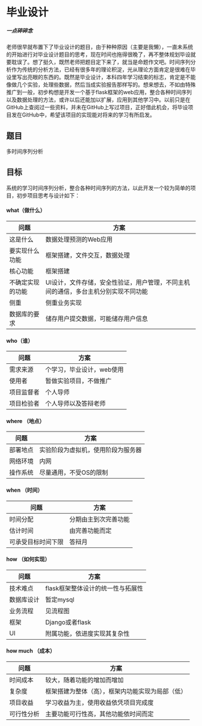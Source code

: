 # 毕业设计
##### 一点碎碎念
老师很早就布置下了毕业设计的题目，由于种种原因（主要是我懒），一直未系统的开始进行对毕业设计题目的思考，现在时间也拖得很晚了，再不整体规划毕设就要耽误了。想了挺久，既然老师把题目定下来了，就当是命题作文吧。时间序列分析作为传统的分析方法，已经有很多年的理论积淀，光从理论方面肯定是很难在毕设里写出亮眼的东西的。既然是毕业设计，本科四年学习结束的标志，肯定是不能像做几个实验，处理些数据，然后当成实验报告那样写的。想来想去，不如由特殊推广到一般，初步构想是开发一个基于flask框架的web应用，整合各种时间序列以及数据处理的方法，或许以后还能加以扩展，应用到其他学习中。以前只是在GitHub上查阅过一些资料，并未在GitHub上写过项目，正好借此机会，将毕设项目发在GitHub中，希望该项目的实现能对将来的学习有所启发。
## 题目
多时间序列分析
## 目标
系统的学习时间序列分析，整合各种时间序列的方法，以此开发一个较为简单的项目，初步项目思考与设计如下：

#### what（做什么）

|问题|方案|
|---|----|
|这是什么|数据处理预测的Web应用|
|要实现什么功能|框架搭建，文件交互，数据处理|
|核心功能|框架搭建|
|不确定实现的功能|UI设计，文件存储，安全性验证，用户管理，不同主机间的通信，多台主机分别实现不同功能|
|侧重|侧重业务实现|
|数据库的要求|储存用户提交数据，可能储存用户信息|

#### who（谁）

|问题|方案|
|---|----|
|需求来源|个学习，毕业设计，web使用|
|使用者|暂做实验项目，不做推广|
|项目监督者|个人导师|
|项目检验者|个人导师以及答辩老师|

#### where （地点）
|问题|方案|
|---|----|
|部署地点|实验阶段为虚拟机，使用阶段为服务器|
|网络环境|内网|
|操作系统|尽量通用，不受OS的限制|


#### when （时间）
|问题|方案|
|---|----|
|时间分配|分期由主到次完善功能|
|估计时间|由完善功能而定|
|可承受目标时间下限|答辩月|

#### how （如何实现）
|问题|方案|
|---|----|
|技术难点|flask框架整体设计的统一性与拓展性|
|数据库设计|暂定mysql|
|业务流程|见流程图|
|框架|Django或者flask|
|UI|附属功能，依进度实现其复杂性|

#### how much （成本）
|问题|方案|
|---|----|
|时间成本|较大，随着功能的增加而增加|
|复杂度|框架搭建为整体（高），框架内功能实现为局部（低）|
|项目收益|学习收益为主，使用收益依凭项目完成度|
|可行性分析|主要功能可行性高，其他功能依时间而定|
